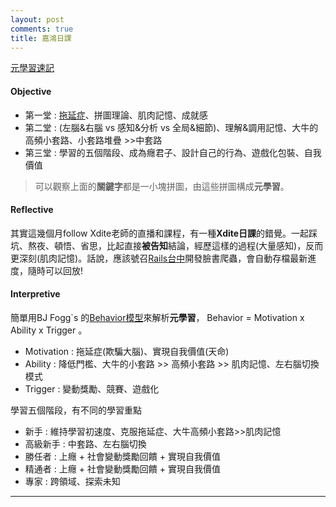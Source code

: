 ```yaml
---
layout: post
comments: true
title: 嘉鴻日課
---
```


[元學習速記](http://fruitcake0525.logdown.com/posts/1082819-learning-shorthand)

#### Objective

* 第一堂 : [拖延症](http://fruitcake0525.logdown.com/posts/1035034-deceive-yourself)、拼圖理論、肌肉記憶、成就感
* 第二堂 : (左腦&右腦 vs 感知&分析 vs 全局&細節)、理解&調用記憶、大牛的高頻小套路、小套路堆疊 >>中套路
* 第三堂 : 學習的五個階段、成為癮君子、設計自己的行為、遊戲化包裝、自我價值

> 可以觀察上面的**關鍵字**都是一小塊拼圖，由這些拼圖構成**元學習**。

#### Reflective

其實這幾個月follow Xdite老師的直播和課程，有一種**Xdite日課**的錯覺。一起踩坑、熬夜、頓悟、省思，比起直接**被告知**結論，經歷這樣的過程(大量感知)，反而更深刻(肌肉記憶)。話說，應該號召[Rails台中](http://rails-taichung.com/)開發臉書爬蟲，會自動存檔最新進度，隨時可以回放!

#### Interpretive

簡單用BJ Fogg`s 的[Behavior模型](http://behaviormodel.org/)來解析**元學習**， Behavior = Motivation x Ability x Trigger 。

* Motivation : 拖延症(欺騙大腦)、實現自我價值(天命)
* Ability : 降低門檻、大牛的小套路 >> 高頻小套路 >> 肌肉記憶、左右腦切換模式
* Trigger : 變動獎勵、競賽、遊戲化

學習五個階段，有不同的學習重點

* 新手 : 維持學習初速度、克服拖延症、大牛高頻小套路>>肌肉記憶
* 高級新手 : 中套路、左右腦切換
* 勝任者 : 上癮 + 社會變動獎勵回饋 + 實現自我價值
* 精通者 : 上癮 + 社會變動獎勵回饋 + 實現自我價值
* 專家 : 跨領域、探索未知

---


